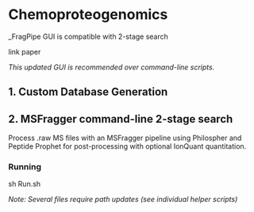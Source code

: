 # Chemoproteogenomics

_FragPipe GUI is compatible with 2-stage search 

link paper

_This updated GUI is recommended over command-line scripts._



## 1. Custom Database Generation




## 2. MSFragger command-line 2-stage search

 Process .raw MS files with an MSFragger pipeline using Philospher and Peptide Prophet for post-processing with optional IonQuant quantitation.

### Running

sh Run.sh
 
_Note: Several files require path updates (see individual helper scripts)_

